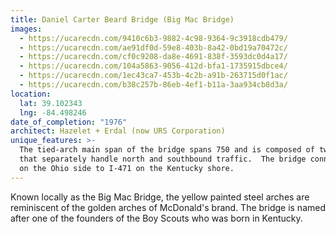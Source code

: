 ```yaml
---
title: Daniel Carter Beard Bridge (Big Mac Bridge)
images:
  - https://ucarecdn.com/9410c6b3-9882-4c98-9364-9c3918cdb479/
  - https://ucarecdn.com/ae91df0d-59e8-403b-8a42-0bd19a70472c/
  - https://ucarecdn.com/cf0c9208-da8e-4691-838f-3593dc0d4a17/
  - https://ucarecdn.com/104a5863-9056-412d-bfa1-1735915dbce4/
  - https://ucarecdn.com/1ec43ca7-453b-4c2b-a91b-263715d0f1ac/
  - https://ucarecdn.com/b38c257b-86eb-4ef1-b11a-3aa934cb8d3a/
location:
  lat: 39.102343
  lng: -84.498246
date_of_completion: "1976"
architect: Hazelet + Erdal (now URS Corporation)
unique_features: >-
  The tied-arch main span of the bridge spans 750 and is composed of two bridges
  that separately handle north and southbound traffic.  The bridge connects I-71
  on the Ohio side to I-471 on the Kentucky shore.
---
```


Known locally as the Big Mac Bridge, the yellow painted steel arches are reminiscent of the golden arches of McDonald's brand. The bridge is named after one of the founders of the Boy Scouts who was born in Kentucky.

